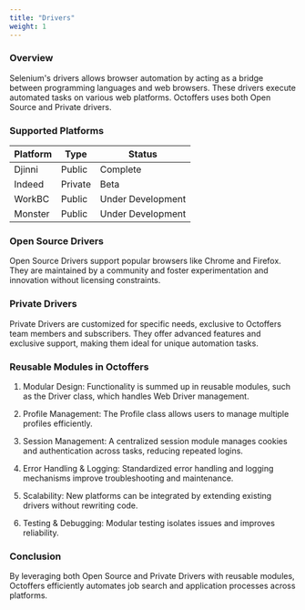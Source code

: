 ```yaml
---
title: "Drivers"
weight: 1
---
```


### Overview

Selenium's drivers allows browser automation by acting as a bridge between programming languages and web browsers. These drivers execute automated tasks on various web platforms. Octoffers uses both Open Source and Private drivers.

### Supported Platforms

| Platform | Type    | Status            |
|----------|---------|-------------------|
| Djinni   | Public  | Complete          |
| Indeed   | Private | Beta              |
| WorkBC   | Public  | Under Development |
| Monster  | Public  | Under Development |


### Open Source Drivers

Open Source Drivers support popular browsers like Chrome and Firefox. They are maintained by a community and foster experimentation and innovation without licensing constraints.

### Private Drivers

Private Drivers are customized for specific needs, exclusive to Octoffers team members and subscribers. They offer advanced features and exclusive support, making them ideal for unique automation tasks.

### Reusable Modules in Octoffers

1. Modular Design: Functionality is summed up in reusable modules, such as the Driver class, which handles Web Driver management.

2. Profile Management: The Profile class allows users to manage multiple profiles efficiently.

3. Session Management: A centralized session module manages cookies and authentication across tasks, reducing repeated logins.

4. Error Handling & Logging: Standardized error handling and logging mechanisms improve troubleshooting and maintenance.

5. Scalability: New platforms can be integrated by extending existing drivers without rewriting code.

6. Testing & Debugging: Modular testing isolates issues and improves reliability.

### Conclusion

By leveraging both Open Source and Private Drivers with reusable modules, Octoffers efficiently automates job search and application processes across platforms.
